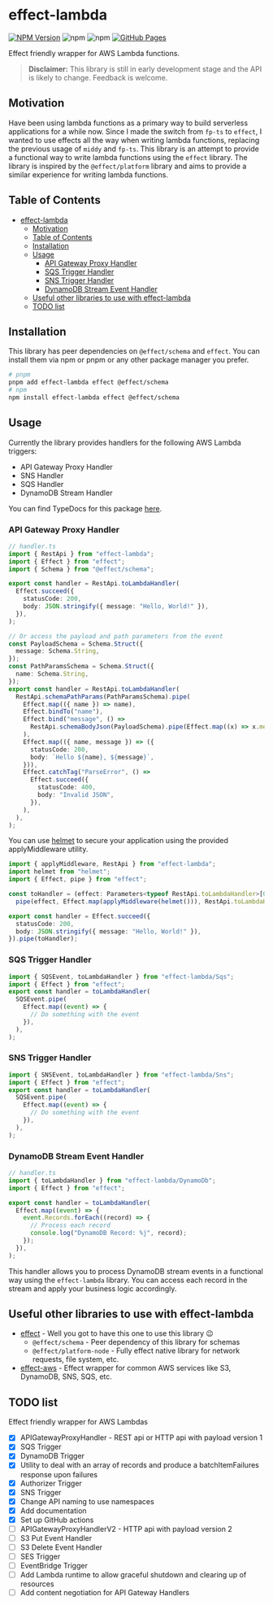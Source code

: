 # effect-lambda

[![NPM Version](https://img.shields.io/npm/v/effect-lambda)](https://www.npmjs.com/package/effect-lambda) ![npm](https://img.shields.io/npm/dt/effect-lambda?label=Total%20Downloads) ![npm](https://img.shields.io/npm/dw/effect-lambda?label=Weekly%20Downloads) [![GitHub Pages](https://img.shields.io/badge/GitHub%20Pages-Online-brightgreen)](https://successkrisz.github.io/effect-lambda/)

Effect friendly wrapper for AWS Lambda functions.

> **Disclaimer:** This library is still in early development stage and the API is likely to change. Feedback is welcome.

## Motivation

Have been using lambda functions as a primary way to build serverless applications for a while now. Since I made the switch from `fp-ts` to `effect`, I wanted to use effects all the way when writing lambda functions, replacing the previous usage of `middy` and `fp-ts`. This library is an attempt to provide a functional way to write lambda functions using the `effect` library. The library is inspired by the `@effect/platform` library and aims to provide a similar experience for writing lambda functions.

## Table of Contents

- [effect-lambda](#effect-lambda)
  - [Motivation](#motivation)
  - [Table of Contents](#table-of-contents)
  - [Installation](#installation)
  - [Usage](#usage)
    - [API Gateway Proxy Handler](#api-gateway-proxy-handler)
    - [SQS Trigger Handler](#sqs-trigger-handler)
    - [SNS Trigger Handler](#sns-trigger-handler)
    - [DynamoDB Stream Event Handler](#dynamodb-stream-event-handler)
  - [Useful other libraries to use with effect-lambda](#useful-other-libraries-to-use-with-effect-lambda)
  - [TODO list](#todo-list)

## Installation

This library has peer dependencies on `@effect/schema` and `effect`. You can install them via npm or pnpm or any other package manager you prefer.

```bash
# pnpm
pnpm add effect-lambda effect @effect/schema
# npm
npm install effect-lambda effect @effect/schema
```

## Usage

Currently the library provides handlers for the following AWS Lambda triggers:

- API Gateway Proxy Handler
- SNS Handler
- SQS Handler
- DynamoDB Stream Handler

You can find TypeDocs for this package [here](https://successkrisz.github.io/effect-lambda/).

### API Gateway Proxy Handler

```typescript
// handler.ts
import { RestApi } from "effect-lambda";
import { Effect } from "effect";
import { Schema } from "@effect/schema";

export const handler = RestApi.toLambdaHandler(
  Effect.succeed({
    statusCode: 200,
    body: JSON.stringify({ message: "Hello, World!" }),
  }),
);

// Or access the payload and path parameters from the event
const PayloadSchema = Schema.Struct({
  message: Schema.String,
});
const PathParamsSchema = Schema.Struct({
  name: Schema.String,
});
export const handler = RestApi.toLambdaHandler(
  RestApi.schemaPathParams(PathParamsSchema).pipe(
    Effect.map(({ name }) => name),
    Effect.bindTo("name"),
    Effect.bind("message", () =>
      RestApi.schemaBodyJson(PayloadSchema).pipe(Effect.map((x) => x.message)),
    ),
    Effect.map(({ name, message }) => ({
      statusCode: 200,
      body: `Hello ${name}, ${message}`,
    })),
    Effect.catchTag("ParseError", () =>
      Effect.succeed({
        statusCode: 400,
        body: "Invalid JSON",
      }),
    ),
  ),
);
```

You can use [helmet](https://www.npmjs.com/package/helmet) to secure your application using the provided applyMiddleware utility.

```typescript
import { applyMiddleware, RestApi } from "effect-lambda";
import helmet from "helmet";
import { Effect, pipe } from "effect";

const toHandler = (effect: Parameters<typeof RestApi.toLambdaHandler>[0]) =>
  pipe(effect, Effect.map(applyMiddleware(helmet())), RestApi.toLambdaHandler);

export const handler = Effect.succeed({
  statusCode: 200,
  body: JSON.stringify({ message: "Hello, World!" }),
}).pipe(toHandler);
```

### SQS Trigger Handler

```typescript
import { SQSEvent, toLambdaHandler } from "effect-lambda/Sqs";
import { Effect } from "effect";
export const handler = toLambdaHandler(
  SQSEvent.pipe(
    Effect.map((event) => {
      // Do something with the event
    }),
  ),
);
```

### SNS Trigger Handler

```typescript
import { SNSEvent, toLambdaHandler } from "effect-lambda/Sns";
import { Effect } from "effect";
export const handler = toLambdaHandler(
  SQSEvent.pipe(
    Effect.map((event) => {
      // Do something with the event
    }),
  ),
);
```

### DynamoDB Stream Event Handler

```typescript
// handler.ts
import { toLambdaHandler } from "effect-lambda/DynamoDb";
import { Effect } from "effect";

export const handler = toLambdaHandler(
  Effect.map((event) => {
    event.Records.forEach((record) => {
      // Process each record
      console.log("DynamoDB Record: %j", record);
    });
  }),
);
```

This handler allows you to process DynamoDB stream events in a functional way using the `effect-lambda` library. You can access each record in the stream and apply your business logic accordingly.

## Useful other libraries to use with effect-lambda

- [effect](https://effect.website) - Well you got to have this one to use this library :wink:
  - `@effect/schema` - Peer dependency of this library for schemas
  - `@effect/platform-node` - Fully effect native library for network requests, file system, etc.
- [effect-aws](https://github.com/floydspace/effect-aws) - Effect wrapper for common AWS services like S3, DynamoDB, SNS, SQS, etc.

## TODO list

Effect friendly wrapper for AWS Lambdas

- [x] APIGatewayProxyHandler - REST api or HTTP api with payload version 1
- [x] SQS Trigger
- [x] DynamoDB Trigger
- [x] Utility to deal with an array of records and produce a batchItemFailures response upon failures
- [x] Authorizer Trigger
- [x] SNS Trigger
- [x] Change API naming to use namespaces
- [x] Add documentation
- [x] Set up GitHub actions
- [ ] APIGatewayProxyHandlerV2 - HTTP api with payload version 2
- [ ] S3 Put Event Handler
- [ ] S3 Delete Event Handler
- [ ] SES Trigger
- [ ] EventBridge Trigger
- [ ] Add Lambda runtime to allow graceful shutdown and clearing up of resources
- [ ] Add content negotiation for API Gateway Handlers
